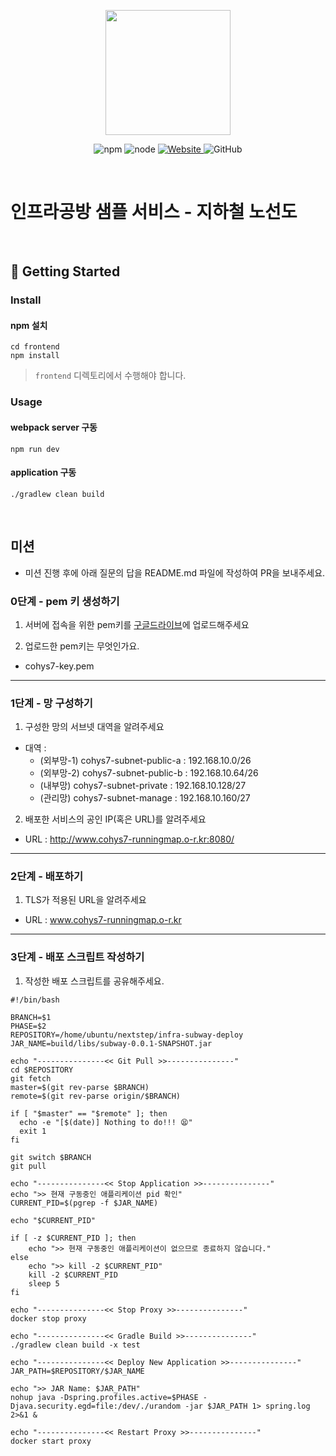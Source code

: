 <p align="center">
    <img width="200px;" src="https://raw.githubusercontent.com/woowacourse/atdd-subway-admin-frontend/master/images/main_logo.png"/>
</p>
<p align="center">
  <img alt="npm" src="https://img.shields.io/badge/npm-%3E%3D%205.5.0-blue">
  <img alt="node" src="https://img.shields.io/badge/node-%3E%3D%209.3.0-blue">
  <a href="https://edu.nextstep.camp/c/R89PYi5H" alt="nextstep atdd">
    <img alt="Website" src="https://img.shields.io/website?url=https%3A%2F%2Fedu.nextstep.camp%2Fc%2FR89PYi5H">
  </a>
  <img alt="GitHub" src="https://img.shields.io/github/license/next-step/atdd-subway-service">
</p>

<br>

# 인프라공방 샘플 서비스 - 지하철 노선도

<br>

## 🚀 Getting Started

### Install
#### npm 설치
```
cd frontend
npm install
```
> `frontend` 디렉토리에서 수행해야 합니다.

### Usage
#### webpack server 구동
```
npm run dev
```
#### application 구동
```
./gradlew clean build
```
<br>

## 미션

* 미션 진행 후에 아래 질문의 답을 README.md 파일에 작성하여 PR을 보내주세요.

### 0단계 - pem 키 생성하기

1. 서버에 접속을 위한 pem키를 [구글드라이브](https://drive.google.com/drive/folders/1dZiCUwNeH1LMglp8dyTqqsL1b2yBnzd1?usp=sharing)에 업로드해주세요

2. 업로드한 pem키는 무엇인가요.
- cohys7-key.pem

---

### 1단계 - 망 구성하기
1. 구성한 망의 서브넷 대역을 알려주세요
- 대역 : 
  - (외부망-1) cohys7-subnet-public-a : 192.168.10.0/26
  - (외부망-2) cohys7-subnet-public-b : 192.168.10.64/26
  - (내부망) cohys7-subnet-private : 192.168.10.128/27
  - (관리망) cohys7-subnet-manage : 192.168.10.160/27

2. 배포한 서비스의 공인 IP(혹은 URL)를 알려주세요

- URL : http://www.cohys7-runningmap.o-r.kr:8080/

---

### 2단계 - 배포하기
1. TLS가 적용된 URL을 알려주세요

- URL : www.cohys7-runningmap.o-r.kr

---

### 3단계 - 배포 스크립트 작성하기

1. 작성한 배포 스크립트를 공유해주세요.
```shell
#!/bin/bash

BRANCH=$1
PHASE=$2
REPOSITORY=/home/ubuntu/nextstep/infra-subway-deploy
JAR_NAME=build/libs/subway-0.0.1-SNAPSHOT.jar

echo "---------------<< Git Pull >>---------------"
cd $REPOSITORY
git fetch
master=$(git rev-parse $BRANCH)
remote=$(git rev-parse origin/$BRANCH)

if [ "$master" == "$remote" ]; then
  echo -e "[$(date)] Nothing to do!!! 😫"
  exit 1
fi

git switch $BRANCH
git pull

echo "---------------<< Stop Application >>---------------"
echo ">> 현재 구동중인 애플리케이션 pid 확인"
CURRENT_PID=$(pgrep -f $JAR_NAME)

echo "$CURRENT_PID"

if [ -z $CURRENT_PID ]; then
    echo ">> 현재 구동중인 애플리케이션이 없으므로 종료하지 않습니다."
else
    echo ">> kill -2 $CURRENT_PID"
    kill -2 $CURRENT_PID
    sleep 5
fi

echo "---------------<< Stop Proxy >>---------------"
docker stop proxy

echo "---------------<< Gradle Build >>---------------"
./gradlew clean build -x test

echo "---------------<< Deploy New Application >>---------------"
JAR_PATH=$REPOSITORY/$JAR_NAME

echo ">> JAR Name: $JAR_PATH"
nohup java -Dspring.profiles.active=$PHASE -Djava.security.egd=file:/dev/./urandom -jar $JAR_PATH 1> spring.log 2>&1 &

echo "---------------<< Restart Proxy >>---------------"
docker start proxy
```

